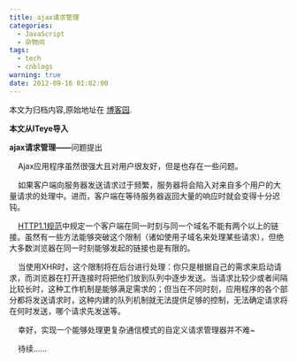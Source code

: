 ```yaml
---
title: ajax请求管理
categories:
  - JavaScript
  - 杂物间
tags:
  - tech
  - cnblogs
warning: true
date: 2012-09-16 01:02:00
---
```


<div class="history-article">本文为归档内容,原始地址在 <a href="http://www.cnblogs.com/hustskyking/archive/2012/09/16/3049805.html" target="_blank">博客园</a>.</div>

<p><strong>本文从ITeye导入</strong></p>


<p><span><strong>ajax请求管理&mdash;&mdash;</strong>问题提出</span></p>


<p><span>&nbsp;&nbsp;&nbsp; Ajax应用程序虽然很强大且对用户很友好，但是也存在一些问题。</span></p>


<p><span>&nbsp;&nbsp;&nbsp; 如果客户端向服务器发送请求过于频繁，服务器将会陷入对来自多个用户的大量请求的处理中。进而，客户端在等待服务器返回大量的响应时就会变得十分迟钝。</span></p>


<p><span>&nbsp;&nbsp;&nbsp; <a class="quote_title" title="http1.1" href="http://www.w3.org/Protocols/rfc2616/rfc2616-sec5.html#sec5" target="_blank">HTTP1.1规范</a>中规定一个客户端在同一时刻与同一个域名不能有两个以上的链接。虽然有一些方法能够突破这个限制（诸如使用子域名来处理某些请求），但绝大多数浏览器在同一时刻能够发起的链接也是有限的。</span></p>


<p><span>&nbsp;&nbsp;&nbsp; 当使用XHR时，这个限制将在后台进行处理：你只是根据自己的需求来启动请求，而浏览器在打开连接时将把他们放到队列中逐步发送。当请求比较少或者间隔比较长时，这种工作机制是能够满足需求的；但当在不同时刻，应用程序的各个部分都将发送请求时，这种内建的队列机制就无法提供足够的控制，无法确定请求将在何时发送，哪个请求先发送等。</span></p>


<p><span>&nbsp;&nbsp;&nbsp; 幸好，实现一个能够处理更复杂通信模式的自定义请求管理器并不难~</span></p>


<p><span>&nbsp;&nbsp;&nbsp; 待续......</span></p>